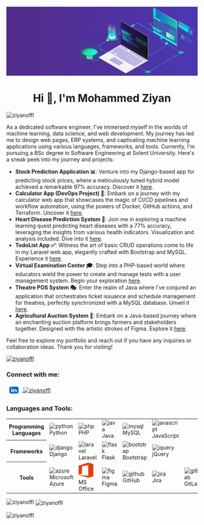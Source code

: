 [![MasterHead](img/master_head.gif)](ziyan.epizy.com)

<h1 align="center">Hi 👋, I'm Mohammed Ziyan</h1>
<p align="left"> <img src="https://komarev.com/ghpvc/?username=ziyanoffl&label=Profile%20views&color=0e75b6&style=flat"
        alt="ziyanoffl" /> </p>

<p>As a dedicated software engineer, I've immersed myself in the worlds of machine learning, data
    science, and web development. My journey has led me to design web pages, ERP systems, and captivating machine
    learning applications using various languages, frameworks, and tools. Currently, I'm pursuing a BSc degree in
    Software Engineering at Solent University. Here's a sneak peek into my journey and projects:</p>
<ul>
    <li><strong>Stock Prediction Application 📊</strong>: Venture into my Django-based app for predicting stock prices,
        where a meticulously tuned hybrid model achieved a remarkable 97% accuracy. Discover it <a
            href="https://gitfront.io/r/user-1728115/RhAF6K9CfdZR/stock-project/">here</a>.</li>
    <li><strong>Calculator App (DevOps Project) 🔢</strong>: Embark on a journey with my calculator web app that
        showcases the magic of CI/CD pipelines and workflow automation, using the powers of Docker, GitHub actions, and
        Terraform. Uncover it <a href="https://github.com/ziyanoffl/CalculatorApp.git">here</a>.</li>
    <li><strong>Heart Disease Prediction System 💓</strong>: Join me in exploring a machine learning quest predicting
        heart diseases with a 77% accuracy, leveraging the insights from various health indicators. Visualization and
        analysis included. Dive into it <a
            href="https://gitfront.io/r/user-1728115/bzHVHUs5jQ32/Data-Science-Assignment/">here</a>.</li>
    <li><strong>TodoList App ✅</strong>: Witness the art of basic CRUD operations come to life in my Laravel web app,
        elegantly crafted with Bootstrap and MySQL. Experience it <a
            href="https://github.com/ziyanoffl/TodoList.git">here</a>.</li>
    <li><strong>Virtual Examination Center 🎓</strong>: Step into a PHP-based world where educators wield the power to
        create and manage tests with a user management system. Begin your exploration <a
            href="https://github.com/ziyanoffl/Virtual-Examination-Center.git">here</a>.</li>
    <li><strong>Theatre POS System 🎭</strong>: Enter the realm of Java where I've conjured an application that
        orchestrates ticket issuance and schedule management for theatres, perfectly synchronized with a MySQL database.
        Unveil it <a href="https://github.com/ziyanoffl/Theatre-POS-System.git">here</a>.</li>
    <li><strong>Agricultural Auction System 🌾</strong>: Embark on a Java-based journey where an enchanting auction
        platform brings farmers and stakeholders together. Designed with the artistic strokes of Figma. Explore it <a
            href="https://github.com/ziyanoffl/Agricultural-Auction-App.git">here</a>.</li>
</ul>
<p>Feel free to explore my portfolio and reach out if you have any inquiries or collaboration ideas. Thank you for
    visiting!</p>



<p align="left"> <a href="https://github.com/ryo-ma/github-profile-trophy"><img
            src="https://github-profile-trophy.vercel.app/?username=ziyanoffl" alt="ziyanoffl" /></a> </p>

<h3 align="left">Connect with me:</h3>
<p align="left">
    <a href="https://linkedin.com/in/mohammed-ziyan" target="_blank">
        <img align="center" src="img/linkedin.png" alt="mohammed-ziyan" height="30" width="40">
    </a>
    <a href="https://instagram.com/ziyanoffl" target="_blank">
        <img align="center"
            src="https://raw.githubusercontent.com/rahuldkjain/github-profile-readme-generator/master/src/images/icons/Social/instagram.svg"
            alt="ziyanoffl" height="30" width="40"></a>
</p>

<h3 align="left">Languages and Tools:</h3>

<table>
    <tr>
        <th>Programming Languages</th>
        <td><img src="https://www.vectorlogo.zone/logos/python/python-icon.svg" alt="python" width="40"
                height="40" /><br>Python</td>
        <td><img src="https://www.vectorlogo.zone/logos/php/php-icon.svg" alt="php" width="40" height="40" /><br>PHP
        </td>
        <td><img src="https://www.vectorlogo.zone/logos/java/java-icon.svg" alt="java" width="40" height="40" /><br>Java
        </td>
        <td><img src="https://www.vectorlogo.zone/logos/mysql/mysql-icon.svg" alt="mysql" width="40"
                height="40" /><br>MySQL</td>
        <td><img src="https://www.vectorlogo.zone/logos/javascript/javascript-icon.svg" alt="javascript" width="40"
                height="40" /><br>JavaScript</td>
        <td></td>
        <td></td>
        <td></td>
        <td></td>
    </tr>
    <tr>
        <th>Frameworks</th>
        <td><img src="https://www.vectorlogo.zone/logos/djangoproject/djangoproject-icon.svg" alt="django" width="40"
                height="40" /><br>Django</td>
        <td><img src="https://www.vectorlogo.zone/logos/laravel/laravel-icon.svg" alt="laravel" width="40"
                height="40" /><br>Laravel</td>
        <td><img src="https://www.vectorlogo.zone/logos/pocoo_flask/pocoo_flask-icon.svg" alt="flask" width="40"
                height="40" /><br>Flask</td>
        <td><img src="https://www.vectorlogo.zone/logos/getbootstrap/getbootstrap-icon.svg" alt="bootstrap" width="40"
                height="40" /><br>Bootstrap</td>
        <td><img src="https://www.vectorlogo.zone/logos/jquery/jquery-icon.svg" alt="jquery" width="40"
                height="40" /><br>jQuery</td>
        <td></td>
        <td></td>
        <td></td>
        <td></td>
    </tr>
    <tr>
        <th>Tools</th>
        <td><img src="https://www.vectorlogo.zone/logos/microsoft_azure/microsoft_azure-icon.svg" alt="azure" width="40"
                height="40" /><br>Microsoft Azure</td>
        <td><img src="img/office.png" alt="office" width="40" height="40" /><br>MS Office</td>
        <td><img src="https://www.vectorlogo.zone/logos/figma/figma-icon.svg" alt="figma" width="40"
                height="40" /><br>Figma</td>
        <td><img src="https://www.vectorlogo.zone/logos/github/github-icon.svg" alt="github" width="40"
                height="40" /><br>GitHub</td>
        <td><img src="https://www.vectorlogo.zone/logos/atlassian_jira/atlassian_jira-icon.svg" alt="jira" width="40"
                height="40" /><br>Jira</td>
        <td><img src="https://www.vectorlogo.zone/logos/gitlab/gitlab-icon.svg" alt="gitlab" width="40"
                height="40" /><br>GitLab</td>
        <td><img src="https://www.vectorlogo.zone/logos/terraformio/terraformio-icon.svg" alt="terraform" width="40"
                height="40" /><br>Terraform</td>
        <td><img src="https://www.vectorlogo.zone/logos/microsoft_powerbi/microsoft_powerbi-icon.svg" alt="powerbi"
                width="40" height="40" /><br>Power BI</td>
        <td><img src="img/tableau.svg" alt="tableau" width="40" height="40" /><br>Tableau</td>
    </tr>
</table>

<p><img align="left"
        src="https://github-readme-stats.vercel.app/api/top-langs?username=ziyanoffl&theme=dark&show_icons=true&locale=en&layout=compact"
        alt="ziyanoffl" /></p>

<p>&nbsp;<img align="center"
        src="https://github-readme-stats.vercel.app/api?username=ziyanoffl&theme=dark&show_icons=true&locale=en"
        alt="ziyanoffl" /></p>

<p><img align="center" src="https://github-readme-streak-stats.herokuapp.com/?user=ziyanoffl&theme=dark"
        alt="ziyanoffl" /></p>